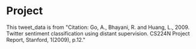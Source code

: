 # Project

This tweet_data is from 
"Citation: Go, A., Bhayani, R. and Huang, L., 2009. Twitter sentiment classification using distant supervision. CS224N Project Report, Stanford, 1(2009), p.12."
